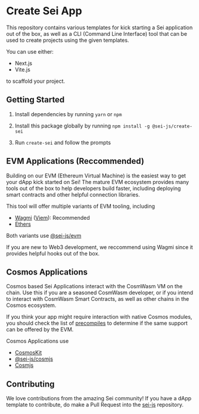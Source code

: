 # Create Sei App

This repository contains various templates for kick starting a Sei application out of the box, as well as a CLI (Command Line Interface) tool that can be used to create projects using the given templates.

You can use either:
- Next.js
- Vite.js

to scaffold your project.

## Getting Started
1. Install dependencies by running `yarn` or `npm`

2. Install this package globally by running `npm install -g @sei-js/create-sei`

3. Run `create-sei` and follow the prompts

## EVM Applications (Reccommended)
Building on our EVM (Ethereum Virtual Machine) is the easiest way to get your dApp kick started on Sei! The mature EVM ecosystem provides many tools out of the box to help developers build faster, including deploying smart contracts and other helpful connection libraries.

This tool will offer multiple variants of EVM tooling, including
- [Wagmi](https://wagmi.sh/core/getting-started) ([Viem](https://viem.sh/)): Recommended
- [Ethers](https://docs.ethers.org/v6/)

Both variants use [@sei-js/evm](https://sei-protocol.github.io/sei-js/modules/evm.html)

If you are new to Web3 development, we reccommend using Wagmi since it provides helpful hooks out of the box.

## Cosmos Applications
Cosmos based Sei Applications interact with the CosmWasm VM on the chain. Use this if you are a seasoned CosmWasm developer, or if you intend to interact with CosmWasm Smart Contracts, as well as other chains in the Cosmos ecosystem.

If you think your app might require interaction with native Cosmos modules, you should check the list of [precompiles](https://www.docs.sei.io/dev-interoperability/precompiles/addr) to determine if the same support can be offered by the EVM.

Cosmos Applications use
- [CosmosKit](https://cosmology.zone/products/cosmos-kit)
- [@sei-js/cosmjs](https://sei-protocol.github.io/sei-js/modules/cosmjs.html)
- [Cosmjs](https://github.com/cosmos/cosmjs)

## Contributing
We love contributions from the amazing Sei community! If you have a dApp template to contribute, do make a Pull Request into the [sei-js](https://github.com/sei-protocol/sei-js) repository.